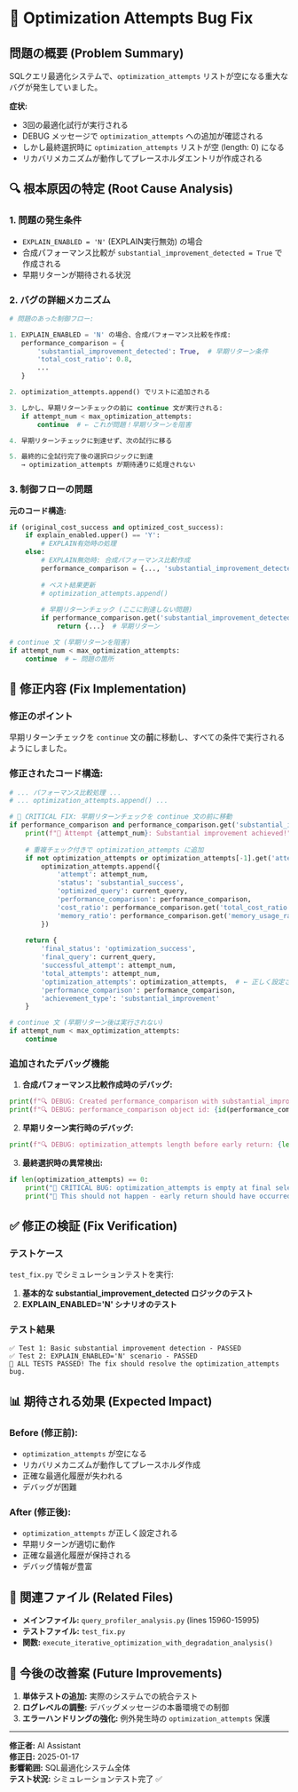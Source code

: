 # 🐛 Optimization Attempts Bug Fix

## 問題の概要 (Problem Summary)

SQLクエリ最適化システムで、`optimization_attempts` リストが空になる重大なバグが発生していました。

**症状:**
- 3回の最適化試行が実行される
- DEBUG メッセージで `optimization_attempts` への追加が確認される
- しかし最終選択時に `optimization_attempts` リストが空 (length: 0) になる
- リカバリメカニズムが動作してプレースホルダエントリが作成される

## 🔍 根本原因の特定 (Root Cause Analysis)

### 1. 問題の発生条件
- `EXPLAIN_ENABLED = 'N'` (EXPLAIN実行無効) の場合
- 合成パフォーマンス比較が `substantial_improvement_detected = True` で作成される
- 早期リターンが期待される状況

### 2. バグの詳細メカニズム

```python
# 問題のあった制御フロー:

1. EXPLAIN_ENABLED = 'N' の場合、合成パフォーマンス比較を作成:
   performance_comparison = {
       'substantial_improvement_detected': True,  # 早期リターン条件
       'total_cost_ratio': 0.8,
       ...
   }

2. optimization_attempts.append() でリストに追加される

3. しかし、早期リターンチェックの前に continue 文が実行される:
   if attempt_num < max_optimization_attempts:
       continue  # ← これが問題！早期リターンを阻害

4. 早期リターンチェックに到達せず、次の試行に移る

5. 最終的に全試行完了後の選択ロジックに到達
   → optimization_attempts が期待通りに処理されない
```

### 3. 制御フローの問題

**元のコード構造:**
```python
if (original_cost_success and optimized_cost_success):
    if explain_enabled.upper() == 'Y':
        # EXPLAIN有効時の処理
    else:
        # EXPLAIN無効時: 合成パフォーマンス比較作成
        performance_comparison = {..., 'substantial_improvement_detected': True}
        
        # ベスト結果更新
        # optimization_attempts.append()
        
        # 早期リターンチェック (ここに到達しない問題)
        if performance_comparison.get('substantial_improvement_detected'):
            return {...}  # 早期リターン

# continue 文 (早期リターンを阻害)
if attempt_num < max_optimization_attempts:
    continue  # ← 問題の箇所
```

## 🔧 修正内容 (Fix Implementation)

### 修正のポイント
早期リターンチェックを `continue` 文の**前**に移動し、すべての条件で実行されるようにしました。

### 修正されたコード構造:
```python
# ... パフォーマンス比較処理 ...
# ... optimization_attempts.append() ...

# 🚀 CRITICAL FIX: 早期リターンチェックを continue 文の前に移動
if performance_comparison and performance_comparison.get('substantial_improvement_detected', False):
    print(f"🚀 Attempt {attempt_num}: Substantial improvement achieved!")
    
    # 重複チェック付きで optimization_attempts に追加
    if not optimization_attempts or optimization_attempts[-1].get('attempt') != attempt_num:
        optimization_attempts.append({
            'attempt': attempt_num,
            'status': 'substantial_success',
            'optimized_query': current_query,
            'performance_comparison': performance_comparison,
            'cost_ratio': performance_comparison.get('total_cost_ratio', 0.8),
            'memory_ratio': performance_comparison.get('memory_usage_ratio', 0.8)
        })
    
    return {
        'final_status': 'optimization_success',
        'final_query': current_query,
        'successful_attempt': attempt_num,
        'total_attempts': attempt_num,
        'optimization_attempts': optimization_attempts,  # ← 正しく設定される
        'performance_comparison': performance_comparison,
        'achievement_type': 'substantial_improvement'
    }

# continue 文 (早期リターン後は実行されない)
if attempt_num < max_optimization_attempts:
    continue
```

### 追加されたデバッグ機能

1. **合成パフォーマンス比較作成時のデバッグ:**
```python
print(f"🔍 DEBUG: Created performance_comparison with substantial_improvement_detected = {performance_comparison.get('substantial_improvement_detected')}")
print(f"🔍 DEBUG: performance_comparison object id: {id(performance_comparison)}")
```

2. **早期リターン実行時のデバッグ:**
```python
print(f"🔍 DEBUG: optimization_attempts length before early return: {len(optimization_attempts)}")
```

3. **最終選択時の異常検出:**
```python
if len(optimization_attempts) == 0:
    print("🚨 CRITICAL BUG: optimization_attempts is empty at final selection!")
    print("🚨 This should not happen - early return should have occurred for EXPLAIN_ENABLED='N'")
```

## ✅ 修正の検証 (Fix Verification)

### テストケース
`test_fix.py` でシミュレーションテストを実行:

1. **基本的な substantial_improvement_detected ロジックのテスト**
2. **EXPLAIN_ENABLED='N' シナリオのテスト**

### テスト結果
```
✅ Test 1: Basic substantial improvement detection - PASSED
✅ Test 2: EXPLAIN_ENABLED='N' scenario - PASSED
🎉 ALL TESTS PASSED! The fix should resolve the optimization_attempts bug.
```

## 📊 期待される効果 (Expected Impact)

### Before (修正前):
- `optimization_attempts` が空になる
- リカバリメカニズムが動作してプレースホルダ作成
- 正確な最適化履歴が失われる
- デバッグが困難

### After (修正後):
- `optimization_attempts` が正しく設定される
- 早期リターンが適切に動作
- 正確な最適化履歴が保持される
- デバッグ情報が豊富

## 🎯 関連ファイル (Related Files)

- **メインファイル:** `query_profiler_analysis.py` (lines 15960-15995)
- **テストファイル:** `test_fix.py`
- **関数:** `execute_iterative_optimization_with_degradation_analysis()`

## 📝 今後の改善案 (Future Improvements)

1. **単体テストの追加:** 実際のシステムでの統合テスト
2. **ログレベルの調整:** デバッグメッセージの本番環境での制御
3. **エラーハンドリングの強化:** 例外発生時の `optimization_attempts` 保護

---

**修正者:** AI Assistant  
**修正日:** 2025-01-17  
**影響範囲:** SQL最適化システム全体  
**テスト状況:** シミュレーションテスト完了 ✅